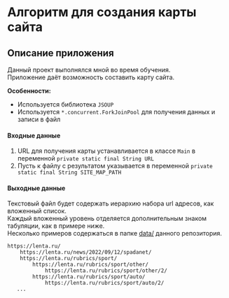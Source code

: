 # Алгоритм для создания карты сайта

## Описание приложения
Данный проект выполнялся мной во время обучения.  
Приложение даёт возможность составить карту сайта.  

**Особенности:**
- Используется библиотека `JSOUP`
- Используется `*.concurrent.ForkJoinPool` для получения данных и записи в файл

#### Входные данные
1. URL для получения карты устанавливается в классе `Main` 
в переменной `private static final String URL`
2. Пусть к файлу с результатом указывается в переменной
`private static final String SITE_MAP_PATH` 

#### Выходные данные
Текстовый файл будет содержать иерархию набора url адресов, как вложенный список.  
Каждый вложенный уровень отделяется дополнительным знаком табуляции, как в примере ниже.  
Несколько примеров содержаться в папке [data/](./data) данного репозитория.
```
https://lenta.ru/
	https://lenta.ru/news/2022/09/12/spadanet/
	https://lenta.ru/rubrics/sport/
		https://lenta.ru/rubrics/sport/other/
			https://lenta.ru/rubrics/sport/other/2/
		https://lenta.ru/rubrics/sport/auto/
			https://lenta.ru/rubrics/sport/auto/2/
   ...
```
